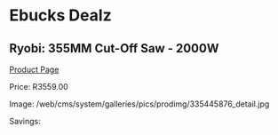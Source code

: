 
# Ebucks Dealz
## Ryobi: 355MM Cut-Off Saw - 2000W
[Product Page](https://www.ebucks.com/web/shop/productSelected.do?prodId=335445876&catId=717342768)

Price: R3559.00

Image: /web/cms/system/galleries/pics/prodimg/335445876_detail.jpg

Savings: 


	